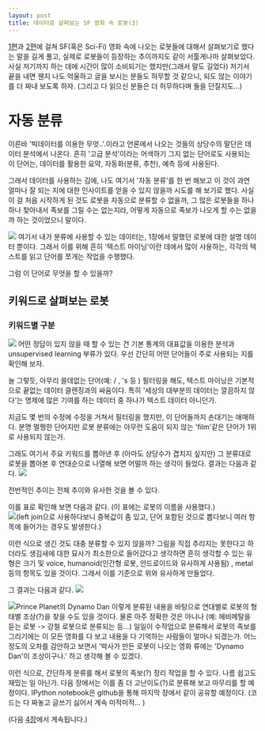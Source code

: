 ```yaml
---
layout: post
title: 데이터로 살펴보는 SF 영화 속 로봇(3)
---
```



[1편](https://cojette.github.io/robotdata1)과 [2편](https://cojette.github.io/robotdata2)에 걸쳐 SF(혹은 Sci-Fi) 영화 속에 나오는 로봇들에 대해서 살펴보기로 했다는 말을 길게 풀고, 실제로 로봇들이 등장하는 추이까지도 같이 서툴게나마 살펴보았다. 사실 저기까지 하는 데에 시간이 많이 소비되기는 했지만(그래서 말도 길었다) 저기서 끝을 내면 웬지 나도 억울하고 글을 보시는 분들도 허무할 것 같으니, 되도 않는 이야기를 더 짜내 보도록 하자. (그리고 다 읽으신 분들은 더 허무하다며 돌을 던질지도...)

# 자동 분류
이른바 '빅데이터를 이용한 무엇..'.이라고 언론에서 나오는 것들의 상당수의 말단은 데이터 분석에서 나온다. 흔히 '고급 분석'이라는 어색하기 그지 없는 단어로도 사용되는 이 단어는, 데이터를 활용한 요약, 자동화(분류, 추천), 예측 등에 사용된다.

그래서 데이터를 사용하는 김에, 나도 여기서 '자동 분류'를 한 번 해보고 이 것이 과연 얼마나 잘 되는 지에 대한 인사이트를 얻을 수 있지 않을까 시도를 해 보기로 했다. 사실 이 걸 처음 시작하게 된 것도 로봇을 자동으로 분류할 수 없을까, 그 많은 로봇들을 하나하나 찾아내서 족보를 그릴 수는 없는지라, 어떻게 자동으로 족보가 나오게 할 수는 없을까 하는 것이었으니 말이다.

![](https://t1.daumcdn.net/thumb/R1280x0/?fname=http://t1.daumcdn.net/brunch/service/user/GxW/image/VGZyo0mwGghfmKVXxz3oWmEj8o8.png)
여기서 내가 분류에 사용할 수 있는 데이터는, 1장에서 말했던 로봇에 대한 설명 데이터 뿐이다. 그래서 이를 위해 흔히 '텍스트 마이닝'이란 데에서 많이 사용하는, 각각의 텍스트를 읽고 단어를 쪼개는 작업을 수행했다.

그럼 이 단어로 무엇을 할 수 있을까?

## 키워드로 살펴보는 로봇

### 키워드별 구분

![](https://t1.daumcdn.net/thumb/R1280x0/?fname=http://t1.daumcdn.net/brunch/service/user/GxW/image/ENdtQqxv80INLWMf6GP7a7Cvdfk.png)
어떤 정답이 있지 않을 때 할 수 있는 건 기본 통계의 대표값을 이용한 분석과 unsupervised learning 부류가 있다. 우선 간단히 어떤 단어들이 주로 사용되는 지를 확인해 보자.

늘 그렇듯, 아무리 쓸데없는 단어(예: / , 's 등 ) 필터링을 해도, 텍스트 마이닝은 기본적으로 끝없는 데이터 클렌징과의 싸움이다. 특히 '세상의 대부분의 데이터는 깔끔하지 않다'는 명제에 많은 기여를 하는 데이터 중 하나가 텍스트 데이터 아니던가.

지금도 몇 번의 수정에 수정을 거쳐서 필터링을 했지만, 이 단어들까지 손대기는 애매하다. 분명 멀쩡한 단어지만 로봇 분류에는 아무런 도움이 되지 않는 'film'같은 단어가 1위로 사용되지 않는가.

그래도 여기서 주요 키워드를 뽑아낸 후 (아마도 상당수가 겹치지 싶지만) 그 분류대로 로봇을 뽑아본 후 연대순으로 나열해 보면 어떨까 하는 생각이 들었다.
결과는 다음과 같다.
![](https://t1.daumcdn.net/thumb/R1280x0/?fname=http://t1.daumcdn.net/brunch/service/user/GxW/image/UJwPgNcA43pJt6_gKuxz_ModeuY.png)

전반적인 추이는 전체 추이와 유사한 것을 볼 수 있다.

이를 표로 확인해 보면 다음과 같다. (이 표에는 로봇의 이름을 사용했다.)
![(left join으로 사용하다보니 중복값이 좀 있고, 단어 포함된 것으로 뽑다보니 여러 항목에 들어가는 경우도 발생한다.)](https://t1.daumcdn.net/thumb/R1280x0/?fname=http://t1.daumcdn.net/brunch/service/user/GxW/image/etT0yMo4JrlgfyFj9VdF1lLnhtY.png)


이런 식으로 생긴 것도 대충 분류할 수 있지 않을까? 그림을 직접 추리지는 못한다고 하더라도 생김새에 대한 묘사가 최소한으로 들어갔다고 생각하면 흔히 생각할 수 있는 유형은 크기 및 voice, humanoid(인간형 로봇, 안드로이드와 유사하게 사용됨) ,  metal 등의 항목도 있을 것이다. 그래서 이를 기준으로 위와 유사하게 만들었다.

그 결과는 다음과 같다.
![](https://t1.daumcdn.net/thumb/R1280x0/?fname=http://t1.daumcdn.net/brunch/service/user/GxW/image/0B19jKuZmyIIhBXEtycSsG1IlBs.png)

![Prince Planet의 Dynamo Dan](https://t1.daumcdn.net/thumb/R1280x0/?fname=http://t1.daumcdn.net/brunch/service/user/GxW/image/ODkQv2xUu6gPfIyZZKO_sTTbDX8.jpg)
이렇게 분류된 내용을 바탕으로 연대별로 로봇의 형태별 조상(?)을 찾을 수도 있을 것이다. 물론 아주 정확한 것은 아니나 (예: 헤비메탈을 듣는 로봇 -> 강철 로봇으로 분류되는 등...) 일일이 수작업으로 분류해서 로봇의 족보를 그리기에는 이 모든 영화를 다 보고 내용을 다 기억하는 사람들이 얼마나 되겠는가. 어느 정도의 오차를 감안하고 보면서 '박사가 만든 로봇이 나오는 영화 류에는  'Dynamo Dan'이 조상이구나.' 하고 생각해 볼 수 있겠다.


이런 식으로, 간단하게 분류를 해서 로봇의 족보(?) 정리 작업을 할 수 있다. 나름 쉽고도 재밌는 일 아닌가.
다음 장에서는 이를 좀 더 고난이도(?)로 분류해 보고 마무리를 할 예정이다. IPython notebook은 github을 통해 마지막 장에서 같이 공유할 예정이다. (코드는 다 짜놓고 글쓰기 싫어서 계속 미적미적... )

(다음 [4장](https://cojette.github.io/robotdata4)에서 계속됩니다.)
